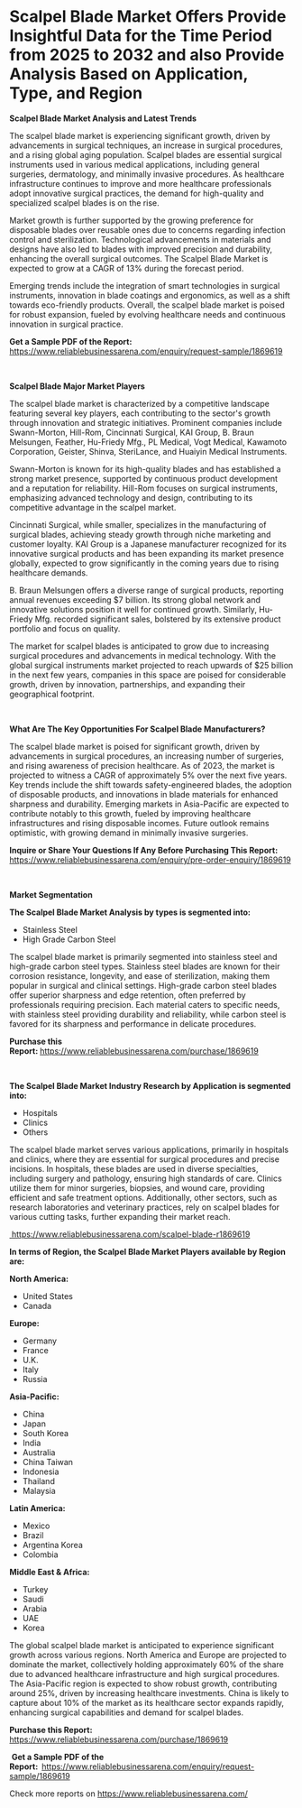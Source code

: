 <p><h1>Scalpel Blade Market Offers Provide Insightful Data for the Time Period from 2025 to 2032 and also Provide Analysis Based on Application, Type, and Region</h1></p><p><strong>Scalpel Blade Market Analysis and Latest Trends</strong></p>
<p><p>The scalpel blade market is experiencing significant growth, driven by advancements in surgical techniques, an increase in surgical procedures, and a rising global aging population. Scalpel blades are essential surgical instruments used in various medical applications, including general surgeries, dermatology, and minimally invasive procedures. As healthcare infrastructure continues to improve and more healthcare professionals adopt innovative surgical practices, the demand for high-quality and specialized scalpel blades is on the rise.</p><p>Market growth is further supported by the growing preference for disposable blades over reusable ones due to concerns regarding infection control and sterilization. Technological advancements in materials and designs have also led to blades with improved precision and durability, enhancing the overall surgical outcomes. The Scalpel Blade Market is expected to grow at a CAGR of 13% during the forecast period. </p><p>Emerging trends include the integration of smart technologies in surgical instruments, innovation in blade coatings and ergonomics, as well as a shift towards eco-friendly products. Overall, the scalpel blade market is poised for robust expansion, fueled by evolving healthcare needs and continuous innovation in surgical practice.</p></p>
<p><strong>Get a Sample PDF of the Report:&nbsp;</strong> <a href="https://www.reliablebusinessarena.com/enquiry/request-sample/1869619?utm_campaign=3095&utm_medium=2&utm_source=Github&utm_content=ia&utm_term=04032025&utm_id=scalpel-blade">https://www.reliablebusinessarena.com/enquiry/request-sample/1869619</a></p>
<p>&nbsp;</p>
<p><strong>Scalpel Blade Major Market Players</strong></p>
<p><p>The scalpel blade market is characterized by a competitive landscape featuring several key players, each contributing to the sector's growth through innovation and strategic initiatives. Prominent companies include Swann-Morton, Hill-Rom, Cincinnati Surgical, KAI Group, B. Braun Melsungen, Feather, Hu-Friedy Mfg., PL Medical, Vogt Medical, Kawamoto Corporation, Geister, Shinva, SteriLance, and Huaiyin Medical Instruments.</p><p>Swann-Morton is known for its high-quality blades and has established a strong market presence, supported by continuous product development and a reputation for reliability. Hill-Rom focuses on surgical instruments, emphasizing advanced technology and design, contributing to its competitive advantage in the scalpel market.</p><p>Cincinnati Surgical, while smaller, specializes in the manufacturing of surgical blades, achieving steady growth through niche marketing and customer loyalty. KAI Group is a Japanese manufacturer recognized for its innovative surgical products and has been expanding its market presence globally, expected to grow significantly in the coming years due to rising healthcare demands.</p><p>B. Braun Melsungen offers a diverse range of surgical products, reporting annual revenues exceeding $7 billion. Its strong global network and innovative solutions position it well for continued growth. Similarly, Hu-Friedy Mfg. recorded significant sales, bolstered by its extensive product portfolio and focus on quality.</p><p>The market for scalpel blades is anticipated to grow due to increasing surgical procedures and advancements in medical technology. With the global surgical instruments market projected to reach upwards of $25 billion in the next few years, companies in this space are poised for considerable growth, driven by innovation, partnerships, and expanding their geographical footprint.</p></p>
<p>&nbsp;</p>
<p><strong>What Are The Key Opportunities For Scalpel Blade Manufacturers?</strong></p>
<p><p>The scalpel blade market is poised for significant growth, driven by advancements in surgical procedures, an increasing number of surgeries, and rising awareness of precision healthcare. As of 2023, the market is projected to witness a CAGR of approximately 5% over the next five years. Key trends include the shift towards safety-engineered blades, the adoption of disposable products, and innovations in blade materials for enhanced sharpness and durability. Emerging markets in Asia-Pacific are expected to contribute notably to this growth, fueled by improving healthcare infrastructures and rising disposable incomes. Future outlook remains optimistic, with growing demand in minimally invasive surgeries.</p></p>
<p><strong>Inquire or Share Your Questions If Any Before Purchasing This Report:</strong> <a href="https://www.reliablebusinessarena.com/enquiry/pre-order-enquiry/1869619?utm_campaign=3095&utm_medium=2&utm_source=Github&utm_content=ia&utm_term=04032025&utm_id=scalpel-blade">https://www.reliablebusinessarena.com/enquiry/pre-order-enquiry/1869619</a></p>
<p>&nbsp;</p>
<p><strong>Market Segmentation</strong></p>
<p><strong>The Scalpel Blade Market Analysis by types is segmented into:</strong></p>
<p><ul><li>Stainless Steel</li><li>High Grade Carbon Steel</li></ul></p>
<p><p>The scalpel blade market is primarily segmented into stainless steel and high-grade carbon steel types. Stainless steel blades are known for their corrosion resistance, longevity, and ease of sterilization, making them popular in surgical and clinical settings. High-grade carbon steel blades offer superior sharpness and edge retention, often preferred by professionals requiring precision. Each material caters to specific needs, with stainless steel providing durability and reliability, while carbon steel is favored for its sharpness and performance in delicate procedures.</p></p>
<p><strong>Purchase this Report:&nbsp;</strong><a href="https://www.reliablebusinessarena.com/purchase/1869619?utm_campaign=3095&utm_medium=2&utm_source=Github&utm_content=ia&utm_term=04032025&utm_id=scalpel-blade">https://www.reliablebusinessarena.com/purchase/1869619</a></p>
<p>&nbsp;</p>
<p><strong>The Scalpel Blade Market Industry Research by Application is segmented into:</strong></p>
<p><ul><li>Hospitals</li><li>Clinics</li><li>Others</li></ul></p>
<p><p>The scalpel blade market serves various applications, primarily in hospitals and clinics, where they are essential for surgical procedures and precise incisions. In hospitals, these blades are used in diverse specialties, including surgery and pathology, ensuring high standards of care. Clinics utilize them for minor surgeries, biopsies, and wound care, providing efficient and safe treatment options. Additionally, other sectors, such as research laboratories and veterinary practices, rely on scalpel blades for various cutting tasks, further expanding their market reach.</p></p>
<p><a href="https://www.reliablebusinessarena.com/scalpel-blade-r1869619?utm_campaign=3095&utm_medium=2&utm_source=Github&utm_content=ia&utm_term=04032025&utm_id=scalpel-blade">&nbsp;https://www.reliablebusinessarena.com/scalpel-blade-r1869619</a></p>
<p><strong>In terms of Region, the Scalpel Blade Market Players available by Region are:</strong></p>
<p>
    <p> <strong> North America: </strong>
        <ul>
            <li>United States</li>
            <li>Canada</li>
        </ul>
        </p> 
    <p> <strong> Europe: </strong>
        <ul>
            <li>Germany</li>
            <li>France</li>
            <li>U.K.</li>
            <li>Italy</li>
            <li>Russia</li>
        </ul>
        </p> 
    <p> <strong> Asia-Pacific: </strong>
        <ul>
            <li>China</li>
            <li>Japan</li>
            <li>South Korea</li>
            <li>India</li>
            <li>Australia</li>
            <li>China Taiwan</li>
            <li>Indonesia</li>
            <li>Thailand</li>
            <li>Malaysia</li>
        </ul>
        </p> 
    <p> <strong> Latin America: </strong>
        <ul>
            <li>Mexico</li>
            <li>Brazil</li>
            <li>Argentina Korea</li>
            <li>Colombia</li>
        </ul>
        </p> 
    <p> <strong> Middle East & Africa: </strong>
        <ul>
            <li>Turkey</li>
            <li>Saudi</li>
            <li>Arabia</li>
            <li>UAE</li>
            <li>Korea</li>
        </ul>
    </p>
    </p>
<p><p>The global scalpel blade market is anticipated to experience significant growth across various regions. North America and Europe are projected to dominate the market, collectively holding approximately 60% of the share due to advanced healthcare infrastructure and high surgical procedures. The Asia-Pacific region is expected to show robust growth, contributing around 25%, driven by increasing healthcare investments. China is likely to capture about 10% of the market as its healthcare sector expands rapidly, enhancing surgical capabilities and demand for scalpel blades.</p></p>
<p><strong>Purchase this Report: </strong><a href="https://www.reliablebusinessarena.com/purchase/1869619?utm_campaign=3095&utm_medium=2&utm_source=Github&utm_content=ia&utm_term=04032025&utm_id=scalpel-blade">https://www.reliablebusinessarena.com/purchase/1869619</a></p>
<p>&nbsp;<strong>Get a Sample PDF of the Report:&nbsp;&nbsp;</strong><a href="https://www.reliablebusinessarena.com/enquiry/request-sample/1869619?utm_campaign=3095&utm_medium=2&utm_source=Github&utm_content=ia&utm_term=04032025&utm_id=scalpel-blade">https://www.reliablebusinessarena.com/enquiry/request-sample/1869619</a></p>
<p><strong></strong></p>
<p>Check more reports on <a href="https://www.reliablebusinessarena.com/?utm_campaign=3095&utm_medium=2&utm_source=Github&utm_content=ia&utm_term=04032025&utm_id=scalpel-blade">https://www.reliablebusinessarena.com/</a></p>